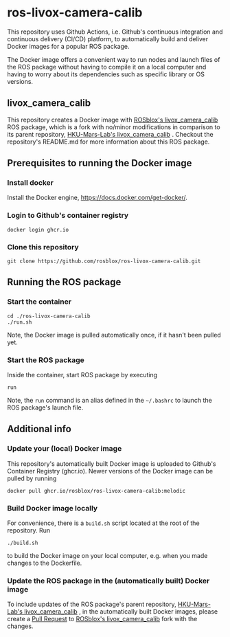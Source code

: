 # ros-livox-camera-calib

This repository uses Github Actions, i.e. Github's  continuous integration and continuous delivery (CI/CD) platform, to automatically build and deliver Docker images for a popular ROS package.

The Docker image offers a convenient way to run nodes and launch files of the ROS package without having to compile it on a local computer and having to worry about its dependencies such as specific library or OS versions.

## livox_camera_calib

This repository creates a Docker image with 
[ROSblox's livox_camera_calib](https://github.com/rosblox/livox_camera_calib) 
ROS package, which is a fork with no/minor modifications in comparison to its parent repository, 
[HKU-Mars-Lab's livox_camera_calib](https://github.com/hku-mars/livox_camera_calib)
. Checkout the repository's README.md for more information about this ROS package.

## Prerequisites to running the Docker image

### Install docker

Install the Docker engine, https://docs.docker.com/get-docker/.


### Login to Github's container registry
```
docker login ghcr.io
```

### Clone this repository
```
git clone https://github.com/rosblox/ros-livox-camera-calib.git
```


## Running the ROS package

### Start the container
```
cd ./ros-livox-camera-calib
./run.sh
```
Note, the Docker image is pulled automatically once, if it hasn't been pulled yet.

### Start the ROS package
Inside the container, start ROS package by executing
```
run
```
Note, the `run` command is an alias defined in the `~/.bashrc` to launch the ROS package's launch file.


## Additional info


### Update your (local) Docker image

This repository's automatically built Docker image is uploaded to Github's Container Registry (ghcr.io). Newer versions of the Docker image can be pulled by running
```
docker pull ghcr.io/rosblox/ros-livox-camera-calib:melodic
```

### Build Docker image locally
For convenience, there is a `build.sh` script located at the root of the repository. Run 
```
./build.sh
```
to build the Docker image on your local computer, e.g. when you made changes to the Dockerfile.

### Update the ROS package in the (automatically built) Docker image

To include updates of the ROS package's parent repository,
[HKU-Mars-Lab's livox_camera_calib](https://github.com/hku-mars/livox_camera_calib)
, in the automatically built Docker images, please create a [Pull Request](https://docs.github.com/en/pull-requests/collaborating-with-pull-requests/proposing-changes-to-your-work-with-pull-requests/creating-a-pull-request) to 
[ROSblox's livox_camera_calib](https://github.com/rosblox/livox_camera_calib) 
fork with the changes. 

